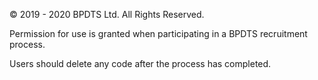 © 2019 - 2020 BPDTS Ltd. All Rights Reserved.

Permission for use is granted when participating in a BPDTS recruitment process. 

Users should delete any code after the process has completed.
